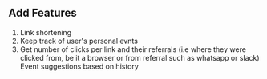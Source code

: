 ## Add Features
1. Link shortening
2. Keep track of user's personal evnts
3. Get number of clicks per link and their referrals (i.e where they were clicked from, be it a browser or from referral such as whatsapp or slack)
Event suggestions based on history
